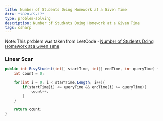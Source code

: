 ```yaml
---
title: Number of Students Doing Homework at a Given Time
date: "2020-05-17"
type: problem-solving
description: Number of Students Doing Homework at a Given Time
tags: csharp
---
```


Note: This problem was taken from LeetCode - [Number of Students Doing Homework at a Given Time](https://leetcode.com/problems/number-of-students-doing-homework-at-a-given-time/)

### Linear Scan

```csharp
public int BusyStudent(int[] startTime, int[] endTime, int queryTime) {
	int count = 0;
	
	for(int i = 0; i < startTime.Length; i++){
		if(startTime[i] <= queryTime && endTime[i] >= queryTime){
			count++;
		}
	}
	
	return count;
}
```
